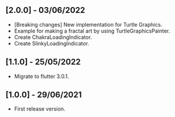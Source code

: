 ## [2.0.0] - 03/06/2022

* [Breaking changes] New implementation for Turtle Graphics.
* Example for making a fractal art by using TurtleGraphicsPainter.
* Create ChakraLoadingIndicator.
* Create SlinkyLoadingIndicator.

## [1.1.0] - 25/05/2022

* Migrate to flutter 3.0.1.

## [1.0.0] - 29/06/2021

* First release version.
